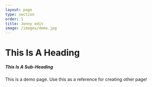 ```yaml
---
layout: page
type: section
order: 1 
title: Jonny edit
image: /images/demo.jpg
---
```


# This Is A Heading
##### This Is A Sub-Heading
This is a demo page. Use this as a reference for creating other page!
